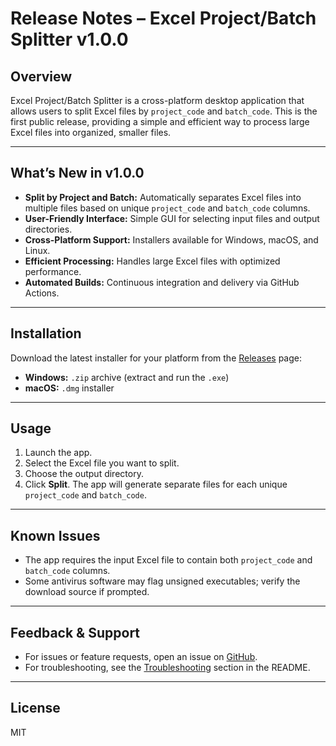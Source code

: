# Release Notes – Excel Project/Batch Splitter v1.0.0

## Overview

Excel Project/Batch Splitter is a cross-platform desktop application that allows users to split Excel files by `project_code` and `batch_code`. This is the first public release, providing a simple and efficient way to process large Excel files into organized, smaller files.

---

## What’s New in v1.0.0

- **Split by Project and Batch:** Automatically separates Excel files into multiple files based on unique `project_code` and `batch_code` columns.
- **User-Friendly Interface:** Simple GUI for selecting input files and output directories.
- **Cross-Platform Support:** Installers available for Windows, macOS, and Linux.
- **Efficient Processing:** Handles large Excel files with optimized performance.
- **Automated Builds:** Continuous integration and delivery via GitHub Actions.

---

## Installation

Download the latest installer for your platform from the [Releases](https://github.com/clssck/excel_splitter/releases) page:

- **Windows:** `.zip` archive (extract and run the `.exe`)
- **macOS:** `.dmg` installer

---

## Usage

1. Launch the app.
2. Select the Excel file you want to split.
3. Choose the output directory.
4. Click **Split**. The app will generate separate files for each unique `project_code` and `batch_code`.

---

## Known Issues

- The app requires the input Excel file to contain both `project_code` and `batch_code` columns.
- Some antivirus software may flag unsigned executables; verify the download source if prompted.

---

## Feedback & Support

- For issues or feature requests, open an issue on [GitHub](https://github.com/clssck/excel_splitter/issues).
- For troubleshooting, see the [Troubleshooting](README.md#troubleshooting) section in the README.

---

## License

MIT
